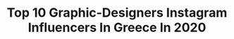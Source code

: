 ---
title: Top 10 Graphic-Designers Instagram Influencers In Greece In 2020
description: >-
  Find top graphic-designers Instagram influencers in Greece in 2020. Most popular hashtags: #staysafe #athensgreece #graphicdesign #igers.
platform: Instagram
profiles:
  - username: "dimitrisarianoutsos"
    fullname: >-
      Dimitris Arianoutsos ®
    location: "Greece"
    followers: 6485
    engagement: 2114
    commentsToLikes: 0.014091
    id: ck8sxui0giptr0j7826hj7mqc
    verified: false
    hashtags: "#shadows, #backstage, #greece, #sunset"
  - username: "oskar_grfx"
    fullname: >-
      Yorgos Oskar | Photographer
    location: "Greece"
    followers: 16258
    engagement: 909
    commentsToLikes: 0.021671
    id: ck5pvitaki3250i1139to7egc
    verified: false
    hashtags: "#athenslife, #fitness, #vscocam, #beachwear"
  - username: "forbidden.designs"
    fullname: >-
      Dimitris Gelbouras
    location: "Greece"
    followers: 6330
    engagement: 620
    commentsToLikes: 0.019709
    id: ck135mur9271f0i19u05s1dab
    verified: false
    hashtags: "#fatedmagazine, #realismag, #broadmag, #makemeseemag"
  - username: "michael_tsirakis"
    fullname: >-
      MICHAEL TSIRAKIS | CHANIA
    location: "Greece"
    followers: 3431
    engagement: 2335
    commentsToLikes: 0.021246
    id: ck0u20euryg120i19bixrocg4
    verified: false
    hashtags: "#beautifulgreece, #chaniaoldtown, #urban, #mytopnine"
  - username: "proheroes015"
    fullname: >-
      Pro Heroes 015 ®
    location: "Greece"
    followers: 7379
    engagement: 406
    commentsToLikes: 0.027947
    id: ck8svz63bd8ra0j78d82fa7hd
    verified: false
    hashtags: "#music, #newyork, #president, #agentinkgallery"
  - username: "saketattoocrew"
    fullname: >-
      Sake Tattoo Crew
    location: "Greece"
    followers: 80587
    engagement: 164
    commentsToLikes: 0.001814
    id: ck15pghyxxreq0i19o580gby3
    verified: false
    hashtags: "#iblackwork, #pure, #tattooflash, #sculpture"
  - username: "jason_blackeye"
    fullname: >-
      Jason Blackeye
    location: "Greece"
    followers: 3065
    engagement: 2347
    commentsToLikes: 0.029754
    id: ck14llebkv97l0i19s9eacghk
    verified: false
    hashtags: "#weddingdesign, #bridgeview, #wonderful, #homestyle"
  - username: "christos_asla"
    fullname: >-
      𝐂𝐡𝐫𝐢𝐬𝐭𝗼𝐬 𝐀𝐬𝐥𝐚𝐧𝐢𝐝𝐢𝐬
    location: "Greece"
    followers: 7452
    engagement: 1365
    commentsToLikes: 0.019964
    id: ck5qel4vx10bm0i11yd2n2io8
    verified: false
    hashtags: "#staysafe, #naked, #exercise, #chill"
  - username: "mollysuberthorpe"
    fullname: >-
      Molly Suber Thorpe
    location: "Greece"
    followers: 20275
    engagement: 251
    commentsToLikes: 0.033314
    id: ckap9012vqmuk0i78gkpx65qg
    verified: false
    hashtags: "#practicesheets, #calligraphyexemplars, #graphicdesign, #typespire"
---